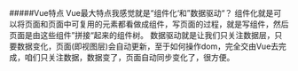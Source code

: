 #####Vue特点
Vue最大特点我感觉就是“组件化‘和”数据驱动“？
组件化就是可以将页面和页面中可复用的元素都看做成组件，写页面的过程，就是写组件，然后页面是由这些组件”拼接“起来的组件树。
数据驱动就是让我们只关注数据层，只要数据变化，页面(即视图层)会自动更新，至于如何操作dom，完全交由Vue去完成，咱们只关注数据，数据变了，页面自动同步变化了，很方便。